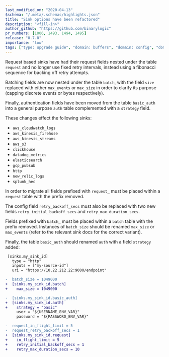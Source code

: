 ```yaml
---
last_modified_on: "2020-04-13"
$schema: "/.meta/.schemas/highlights.json"
title: "Sink options have been refactored"
description: "<fill-in>"
author_github: "https://github.com/binarylogic"
pr_numbers: [1006, 1493, 1494, 1495]
release: "0.7.0"
importance: "low"
tags: ["type: upgrade guide", "domain: buffers", "domain: config", "domain: sinks"]
---
```


Request based sinks have had their request fields nested under the table
`request` and no longer use fixed retry intervals, instead using a fibonacci
sequence for backing off retry attempts.

Batching fields are now nested under the table `batch`, with the field `size`
replaced with either `max_events` or `max_size` in order to clarify its purpose
(capping discrete events or bytes respectively).

Finally, authentication fields have been moved from the table `basic_auth` into
a general purpose `auth` table complemented with a `strategy` field.

These changes effect the following sinks:

* `aws_cloudwatch_logs`
* `aws_kinesis_firehose`
* `aws_kinesis_streams`
* `aws_s3`
* `clickhouse`
* `datadog_metrics`
* `elasticsearch`
* `gcp_pubsub`
* `http`
* `new_relic_logs`
* `splunk_hec`

In order to migrate all fields prefixed with `request_` must be placed within a
`request` table with the prefix removed.

The config field `retry_backoff_secs` must also be replaced with two new fields
`retry_initial_backoff_secs` and `retry_max_duration_secs`.

Fields prefixed with `batch_` must be placed within a `batch` table with the
prefix removed. Instances of `batch_size` should be renamed `max_size` or
`max_events` (refer to the relevant sink docs for the correct variant).

Finally, the table `basic_auth` should renamed `auth` with a field `strategy`
added:

```diff title="vector.toml"
 [sinks.my_sink_id]
   type = "http"
   inputs = ["my-source-id"]
   uri = "https://10.22.212.22:9000/endpoint"

-  batch_size = 1049000
+  [sinks.my_sink_id.batch]
+    max_size = 1049000

-  [sinks.my_sink_id.basic_auth]
+  [sinks.my_sink_id.auth]
+    strategy = "basic"
     user = "${USERNAME_ENV_VAR}"
     password = "${PASSWORD_ENV_VAR}"

-  request_in_flight_limit = 5
-  request_retry_backoff_secs = 1
+  [sinks.my_sink_id.request]
+    in_flight_limit = 5
+    retry_initial_backoff_secs = 1
+    retry_max_duration_secs = 10
```



